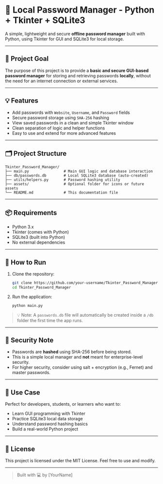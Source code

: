 
# 🔐 Local Password Manager - Python + Tkinter + SQLite3

A simple, lightweight and secure **offline password manager** built with Python, using Tkinter for GUI and SQLite3 for local storage.

---

## 🎯 Project Goal
The purpose of this project is to provide a **basic and secure GUI-based password manager** for storing and retrieving passwords **locally**, without the need for an internet connection or external services.

---

## 💡 Features

- Add passwords with `Website`, `Username`, and `Password` fields
- Secure password storage using `SHA-256` hashing
- View saved passwords in a clean and simple Tkinter window
- Clean separation of logic and helper functions
- Easy to use and extend for more advanced features

---

## 🗂 Project Structure

```
Tkinter_Password_Manager/
├── main.py                # Main GUI logic and database interaction
├── db/passwords.db        # Local SQLite3 database (auto-created)
├── utils/helpers.py       # Password hashing utility
├── assets/                # Optional folder for icons or future assets
└── README.md              # This documentation file
```

---

## 📦 Requirements

- Python 3.x
- Tkinter (comes with Python)
- SQLite3 (built into Python)
- No external dependencies

---

## 🚀 How to Run

1. Clone the repository:
    ```bash
    git clone https://github.com/your-username/Tkinter_Password_Manager.git
    cd Tkinter_Password_Manager
    ```

2. Run the application:
    ```bash
    python main.py
    ```

> 💡 Note: A `passwords.db` file will automatically be created inside a `/db` folder the first time the app runs.

---

## 🔐 Security Note

- Passwords are **hashed** using SHA-256 before being stored.
- This is a simple local manager and **not** meant for enterprise-level security.
- For higher security, consider using salt + encryption (e.g., Fernet) and master passwords.

---

## 🧠 Use Case

Perfect for developers, students, or learners who want to:
- Learn GUI programming with Tkinter
- Practice SQLite3 local data storage
- Understand password hashing basics
- Build a real-world Python project

---

## 📜 License

This project is licensed under the MIT License. Feel free to use and modify.

---

> Built with 💻 by [YourName]

